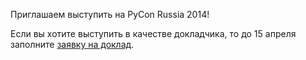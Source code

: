 Приглашаем выступить на PyCon Russia 2014!

Если вы хотите выступить в качестве докладчика, то до 15 апреля заполните  [заявку на доклад](https://docs.google.com/forms/d/1jRg6JMX9Z3F8DYgxZIYODwG_cbz3KgIl4IyzUx31CP8/viewform).


